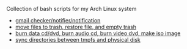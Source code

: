 Collection of bash scripts for my Arch Linux system
  * [gmail checker/notifier/notification](http://code.google.com/p/bashscripts/source/browse/trunk/gmailchecker/gmailchecker.readme)
  * [move files to trash, restore file, and empty trash](http://code.google.com/p/bashscripts/source/browse/trunk/trash/trash.readme)
  * [burn data cd/dvd, burn audio cd, burn video dvd, make iso image](http://code.google.com/p/bashscripts/source/browse/trunk/burn.sh)
  * [sync directories between tmpfs and physical disk](http://code.google.com/p/bashscripts/source/browse/trunk/tmpfs-sync/)